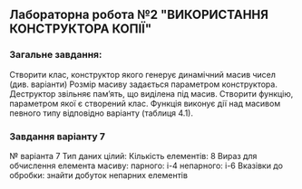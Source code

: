 ## Лабораторна робота №2 "ВИКОРИСТАННЯ КОНСТРУКТОРА КОПІЇ"
### **Загальне завдання:**
Створити клас, конструктор якого генерує динамічний масив чисел (див. 
варіанти) 
Розмір масиву задається параметром конструктора. 
Деструктор звільняє пам’ять, що виділена під масив. 
Створити функцію, параметром якої є 
створений клас. 
Функція виконує дії над масивом певного типу відповідно 
варіанту (таблиця 4.1). 

 ### **Завдання варіанту 7**
 № варіанта 7
 Тип даних цілий:
 Кількість елементів: 8
 Вираз для обчислення елемента масиву:
 парного: i-4
 непарного: i-6
 Вказівки до обробки: знайти добуток непарних елементів